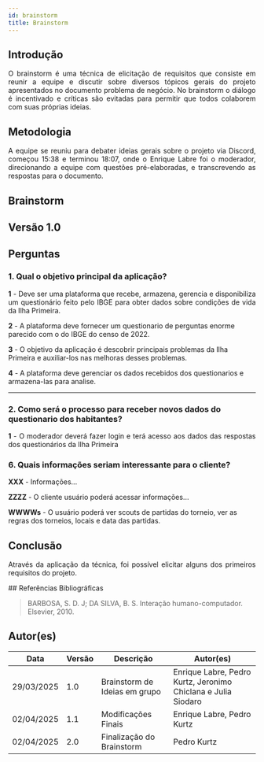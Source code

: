```yaml
---
id: brainstorm
title: Brainstorm
---
```

 
## Introdução
<p align = "justify">
O brainstorm é uma técnica de elicitação de requisitos que consiste em reunir a equipe e discutir sobre diversos tópicos gerais do projeto apresentados no documento problema de negócio. No brainstorm o diálogo é incentivado e críticas são evitadas para permitir que todos colaborem com suas próprias ideias.
</p>
 
## Metodologia
<p align = "justify">
A equipe se reuniu para debater ideias gerais sobre o projeto via Discord, começou 15:38 e terminou 18:07, onde o Enrique Labre foi o moderador, direcionando a equipe com questões pré-elaboradas, e transcrevendo as respostas para o documento.
</p>
 
## Brainstorm
 
## Versão 1.0
 
## Perguntas
 
### 1. Qual o objetivo principal da aplicação?
 
<p align = "justify">
<b>1</b> - Deve ser uma plataforma que recebe, armazena, gerencia e disponibiliza um questionário feito pelo IBGE para obter dados sobre condições de vida da Ilha Primeira.
</p>
 
<b>2</b> - A plataforma deve fornecer um questionario de perguntas enorme parecido com o do IBGE do censo de 2022.
</p>
 
<b>3</b> - O objetivo da aplicação é descobrir principais problemas da Ilha Primeira e auxiliar-los nas melhoras desses problemas.
</p>
 
<b>4</b> - A plataforma deve gerenciar os dados recebidos dos questionarios e armazena-las para analise.
</p>
 
---
 
### 2. Como será o processo para receber novos dados do questionario dos habitantes?
 
<p align = "justify">
<b>1</b> - O moderador deverá fazer login e terá acesso aos dados das respostas dos questionários da Ilha Primeira
 
 
### 6. Quais informações seriam interessante para o cliente?
<p align = "justify">
   <b>XXX</b> - Informações...
   
   <b>ZZZZ</b> - O cliente usuário poderá acessar informações...

   <b>WWWWs</b> - O usuário poderá ver scouts de partidas do torneio, ver as regras dos torneios, locais e data das partidas.
   
</p>
 
 
## Conclusão
<p align = "justify">
Através da aplicação da técnica, foi possível elicitar alguns dos primeiros requisitos do projeto.
</p>
## Referências Bibliográficas
 
> BARBOSA, S. D. J; DA SILVA, B. S. Interação humano-computador. Elsevier, 2010.
 
 
## Autor(es)
| Data | Versão | Descrição | Autor(es) |
| -- | -- | -- | -- |
| 29/03/2025 | 1.0 | Brainstorm de Ideias em grupo | Enrique Labre, Pedro Kurtz, Jeronimo Chiclana e Julia Siodaro |
| 02/04/2025 | 1.1 | Modificações Finais | Enrique Labre, Pedro Kurtz |
| 02/04/2025 | 2.0 | Finalização do Brainstorm | Pedro Kurtz |
